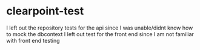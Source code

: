 # clearpoint-test

I left out the repository tests for the api since I was unable/didnt know how to mock the dbcontext
I left out test for the front end since I am not familiar with front end testing
